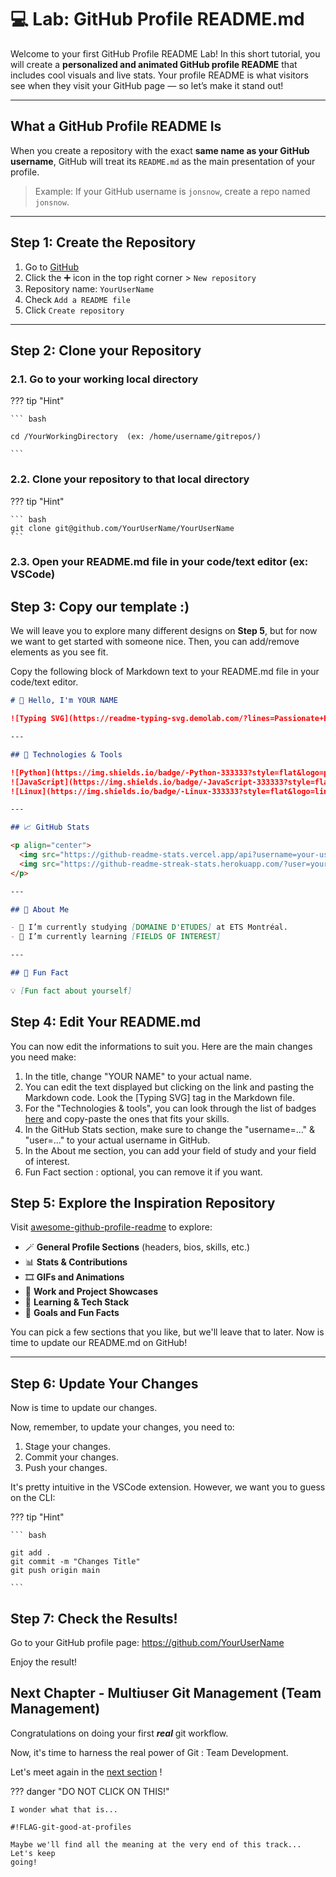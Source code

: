 # 💻 Lab: GitHub Profile README.md

Welcome to your first GitHub Profile README Lab! In this short tutorial, you
will create a **personalized and animated GitHub profile README** that includes
cool visuals and live stats. Your profile README is what visitors see when they
visit your GitHub page — so let’s make it stand out!

---

## What a GitHub Profile README Is

When you create a repository with the exact **same name as your GitHub
username**, GitHub will treat its `README.md` as the main presentation of your
profile.

> Example: If your GitHub username is `jonsnow`, create a repo named `jonsnow`.

---

## Step 1: Create the Repository

1. Go to [GitHub](https://github.com/)
2. Click the ➕ icon in the top right corner > `New repository`
3. Repository name: `YourUserName`
4. Check `Add a README file`
5. Click `Create repository`

---

## Step 2: Clone your Repository

### 2.1. Go to your working local directory

??? tip "Hint"

    ``` bash

    cd /YourWorkingDirectory  (ex: /home/username/gitrepos/)

    ```

### 2.2. Clone your repository to that local directory

??? tip "Hint"

    ``` bash
    git clone git@github.com/YourUserName/YourUserName
    ```

### 2.3. Open your README.md file in your code/text editor (ex: VSCode)

## Step 3: Copy our template :)

We will leave you to explore many different designs on **Step 5**, but for now
we want to get started with someone nice. Then, you can add/remove elements as
you see fit.

Copy the following block of Markdown text to your README.md file in your
code/text editor.

```markdown
# 👋 Hello, I'm YOUR NAME

![Typing SVG](https://readme-typing-svg.demolab.com/?lines=Passionate+Engineer;Lifelong+Learner;Open+Source+Lover&center=true&width=500&height=50)

---

## 🔧 Technologies & Tools

![Python](https://img.shields.io/badge/-Python-333333?style=flat&logo=python)
![JavaScript](https://img.shields.io/badge/-JavaScript-333333?style=flat&logo=javascript)
![Linux](https://img.shields.io/badge/-Linux-333333?style=flat&logo=linux)

---

## 📈 GitHub Stats

<p align="center">
  <img src="https://github-readme-stats.vercel.app/api?username=your-username&show_icons=true&theme=radical" alt="GitHub Stats" />
  <img src="https://github-readme-streak-stats.herokuapp.com/?user=your-username&theme=radical" alt="GitHub Streak" />
</p>

---

## 📌 About Me

- 🔭 I’m currently studying [DOMAINE D'ETUDES] at ETS Montréal.
- 🌱 I’m currently learning [FIELDS OF INTEREST]

---

## 🎯 Fun Fact

💡 [Fun fact about yourself]
```

## Step 4: Edit Your README.md

You can now edit the informations to suit you. Here are the main changes you
need make:

1. In the title, change "YOUR NAME" to your actual name.
2. You can edit the text displayed but clicking on the link and pasting the
   Markdown code. Look the [Typing SVG] tag in the Markdown file.
3. For the "Technologies & tools", you can look through the list of badges
   [here](https://github.com/inttter/md-badges) and copy-paste the ones that
   fits your skills.
4. In the GitHub Stats section, make sure to change the "username=..." &
   "user=..." to your actual username in GitHub.
5. In the About me section, you can add your field of study and your field of
   interest.
6. Fun Fact section : optional, you can remove it if you want.

## Step 5: Explore the Inspiration Repository

Visit
[awesome-github-profile-readme](https://github.com/abhisheknaiidu/awesome-github-profile-readme)
to explore:

- 🪄 **General Profile Sections** (headers, bios, skills, etc.)
- 📊 **Stats & Contributions**
- 🎞️ **GIFs and Animations**
- 💼 **Work and Project Showcases**
- 🧠 **Learning & Tech Stack**
- 🎯 **Goals and Fun Facts**

You can pick a few sections that you like, but we'll leave that to later. Now is
time to update our README.md on GitHub!

---

## Step 6: Update Your Changes

Now is time to update our changes.

Now, remember, to update your changes, you need to:

1. Stage your changes.
2. Commit your changes.
3. Push your changes.

It's pretty intuitive in the VSCode extension. However, we want you to guess on
the CLI:

??? tip "Hint"

    ``` bash

    git add .
    git commit -m "Changes Title"
    git push origin main

    ```

## Step 7: Check the Results!

Go to your GitHub profile page: https://github.com/YourUserName

Enjoy the result!

## Next Chapter - Multiuser Git Management (Team Management)

Congratulations on doing your first **_real_** git workflow.

Now, it's time to harness the real power of Git : Team Development.

Let's meet again in the [next section](team_collaboration.md) !

??? danger "DO NOT CLICK ON THIS!"

    I wonder what that is...

    #!FLAG-git-good-at-profiles

    Maybe we'll find all the meaning at the very end of this track... Let's keep
    going!
